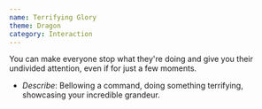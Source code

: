 ```yaml
---
name: Terrifying Glory
theme: Dragon
category: Interaction
---
```


You can make everyone stop what they're doing and give you their undivided attention, even if for just a few moments. 

* *Describe*: Bellowing a command, doing something terrifying, showcasing your incredible grandeur.